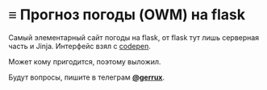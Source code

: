 # ≡ <b>Прогноз погоды (OWM) на flask</b>
####  

Самый элементарный сайт погоды на flask, от flask тут лишь серверная часть и Jinja.
Интерфейс взял с [codepen](https://codepen.io/Call_in/pen/pMYGbZ).

Может кому пригодится, поэтому выложил.

Будут вопросы, пишите в телеграм <b>[@gerrux](https://t.me/gerrux)</b>.
